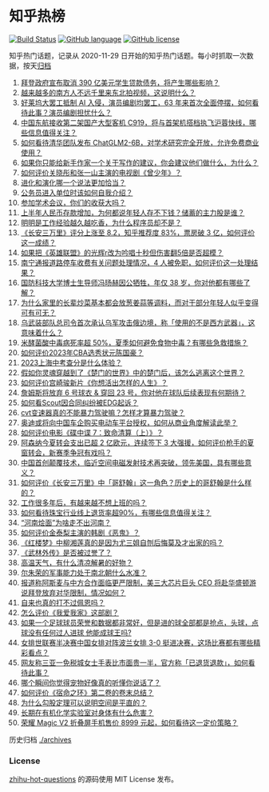 # 知乎热榜
[![Build Status](https://github.com/ToWeLong/zhihu-hot-questions/workflows/CI/badge.svg)](https://github.com/ToWeLong/zhihu-hot-questions/actions)
[![GitHub language](https://img.shields.io/badge/language-golang-orange.svg)](https://golang.org/)
[![GitHub license](https://img.shields.io/github/license/ToWeLong/zhihu-hot-questions)](https://github.com/ToWeLong/zhihu-hot-questions/blob/main/LICENSE)

知乎热门话题，记录从 2020-11-29 日开始的知乎热门话题。每小时抓取一次数据，按天[归档](./archives)

<!-- BEGIN -->

1. [拜登政府宣布取消 390 亿美元学生贷款债务，将产生哪些影响？](https://www.zhihu.com/question/612385180)
1. [越来越多的南方人不远千里来东北拍视频，这说明什么？](https://www.zhihu.com/question/611657781)
1. [好莱坞大罢工抵制 AI 入侵，演员编剧均罢工，63 年来首次全面停摆，如何看待此事？演员编剧担忧什么？](https://www.zhihu.com/question/612245095)
1. [中国东航接收第二架国产大型客机 C919，将与首架机搭档执飞沪蓉快线，哪些信息值得关注？](https://www.zhihu.com/question/612406672)
1. [如何看待清华团队发布 ChatGLM2-6B，对学术研究完全开放，允许免费商业使用？](https://www.zhihu.com/question/612249095)
1. [如果你只能给新手作家一个关于写作的建议，你会建议他们做什么，为什么？](https://www.zhihu.com/question/610450559)
1. [如何评价关晓彤和张一山主演的电视剧《曾少年》？](https://www.zhihu.com/question/456127524)
1. [进化和演化哪一个说法更加恰当？](https://www.zhihu.com/question/330867720)
1. [公务员进入单位时该如何自我介绍？](https://www.zhihu.com/question/263559427)
1. [参加学术会议，你们的收获大吗？](https://www.zhihu.com/question/356001449)
1. [上半年人民币存款增加，为何都说年轻人存不下钱？储蓄的主力股是谁？](https://www.zhihu.com/question/612271366)
1. [明明是工作经验越久越吃香，为什么程序员却不是？](https://www.zhihu.com/question/610198706)
1. [《长安三万里》评分上涨至 8.2，知乎推荐度 83%，票房破 3 亿，如何评价这一成绩？](https://www.zhihu.com/question/611296005)
1. [如果把《英雄联盟》的光辉r改为吟唱十秒但伤害翻5倍是否超模？](https://www.zhihu.com/question/612355931)
1. [南宁通报道路停车收费有关问题处理情况，4 人被免职，如何评价这一处理结果？](https://www.zhihu.com/question/612081244)
1. [国防科技大学博士生导师冯旸赫因公牺牲，年仅 38 岁，你对他都有哪些了解？](https://www.zhihu.com/question/612230486)
1. [为什么家里的长辈炒菜基本都会放葱姜蒜等调料，而对于部分年轻人似乎变得可有可无？](https://www.zhihu.com/question/605464337)
1. [乌武装部队总司令首次承认乌军攻击俄边境，称「使用的不是西方武器」，这意味着什么？](https://www.zhihu.com/question/612380945)
1. [米酵菌酸中毒病死率超 50%，夏季如何避免食物中毒？有哪些急救措施？](https://www.zhihu.com/question/612396434)
1. [如何评价2023年CBA选秀状元陈国豪？](https://www.zhihu.com/question/612257644)
1. [2023上海中考查分是什么体验？](https://www.zhihu.com/question/548141318)
1. [假如你灵魂穿越到了《楚门的世界》中的楚门后，该怎么逃离这个世界？](https://www.zhihu.com/question/463821503)
1. [如何评价宫崎骏新片《你想活出怎样的人生》？](https://www.zhihu.com/question/611944044)
1. [詹姆斯将放弃 6 号球衣 & 穿回 23 号，你对他在球队后续表现有何期待？](https://www.zhihu.com/question/612382743)
1. [如何看Scout因合同纠纷被EDG起诉？](https://www.zhihu.com/question/611532860)
1. [cvt变速器真的不能暴力驾驶嘛？怎样才算暴力驾驶？](https://www.zhihu.com/question/461280147)
1. [奥迪或将向中国车企购买电动车平台授权，如何从商业角度解读此举？](https://www.zhihu.com/question/611334912)
1. [如何评价电影《碟中谍 7：致命清算（上）》？](https://www.zhihu.com/question/608510533)
1. [阿森纳今夏转会支出已超 2 亿欧元，连续签下 3 大强援，如何评价枪手的夏窗转会，新赛季争冠有戏吗？](https://www.zhihu.com/question/612292117)
1. [中国首创颠覆技术，临近空间电磁发射技术再突破，领先美国，具有哪些意义？](https://www.zhihu.com/question/611818563)
1. [如何评价《长安三万里》中「哥舒翰」这一角色？历史上的哥舒翰是什么样的？](https://www.zhihu.com/question/611819499)
1. [工作很多年后，有越来越不想上班的吗？](https://www.zhihu.com/question/494462788)
1. [如何看待珠宝行业线上退货率超90%，有哪些信息值得关注？](https://www.zhihu.com/question/612331420)
1. [“河南烩面”为啥走不出河南？](https://www.zhihu.com/question/541421417)
1. [如何评价金泰梨主演的韩剧《恶鬼》？](https://www.zhihu.com/question/555806806)
1. [《红楼梦》中柳湘莲真的是因为尤三姐自刎后悔莫及才出家的吗？](https://www.zhihu.com/question/496836703)
1. [《武林外传》是否被过誉了？](https://www.zhihu.com/question/279164604)
1. [高温天气，有什么清凉解暑的好物？](https://www.zhihu.com/question/543078111)
1. [尔朱荣的军事能力处于南北朝什么水准？](https://www.zhihu.com/question/493693895)
1. [报道称阿斯麦与中方合作面临更严限制，美三大芯片巨头 CEO 将赴华盛顿游说拜登放弃对华限制，情况如何？](https://www.zhihu.com/question/612263218)
1. [自来也真的打不过佩恩吗？](https://www.zhihu.com/question/588235644)
1. [怎么评价《我爱我家》这部剧？](https://www.zhihu.com/question/32325819)
1. [如果一个足球球员荣誉和数据都非常好，但是进的球全部都是抢点，头球，点球没有任何过人进球 他能成球王吗?](https://www.zhihu.com/question/611751406)
1. [女排世联赛半决赛中国女排对阵波兰女排 3-0  挺进决赛，这场比赛都有哪些精彩看点？](https://www.zhihu.com/question/612374981)
1. [网友称三亚一免税城女士手表比市面贵一半，官方称「已退货退款」，如何看待此事？](https://www.zhihu.com/question/611342533)
1. [哪个瞬间你觉得宠物好像真的听懂你说话了？](https://www.zhihu.com/question/603807166)
1. [如何评价《宿命之环》第二卷的卷末总结？](https://www.zhihu.com/question/611776520)
1. [为什么勾股定理可以说明空间是平直的？](https://www.zhihu.com/question/611301852)
1. [长期在有机化学实验室对身体有什么危害？](https://www.zhihu.com/question/263741321)
1. [荣耀 Magic V2 折叠屏手机售价 8999 元起，如何看待这一定价策略？](https://www.zhihu.com/question/611852657)

<!-- END -->

历史归档 [./archives](./archives)


### License
[zhihu-hot-questions](https://github.com/towelong/zhihu-hot-questions) 的源码使用 MIT License 发布。
